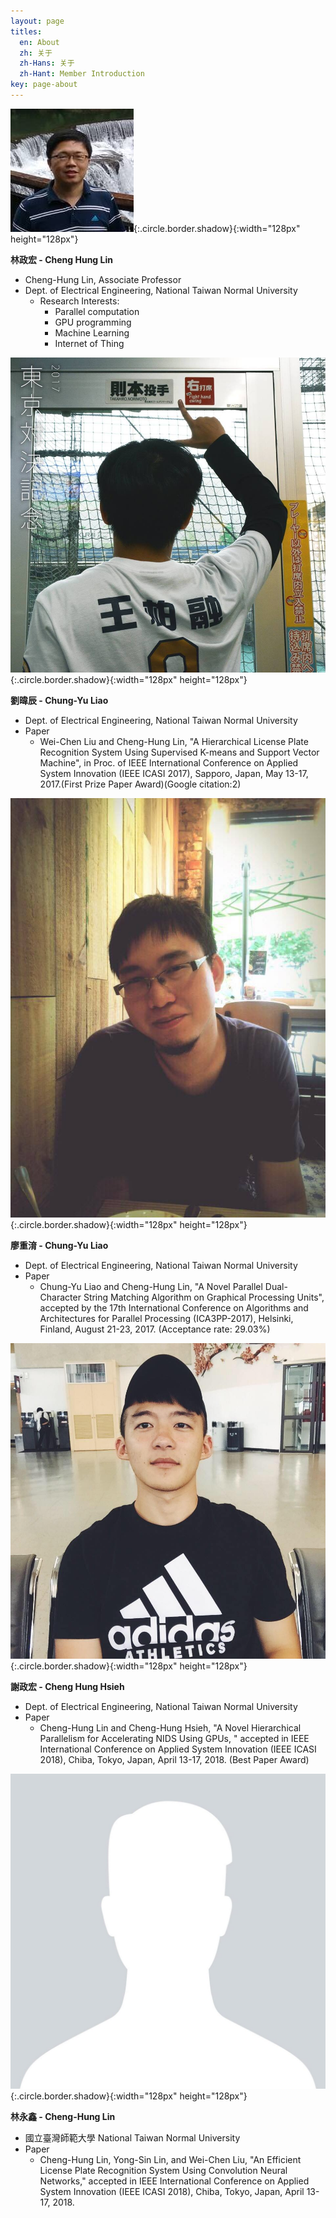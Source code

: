 ```yaml
---
layout: page
titles:
  en: About
  zh: 关于
  zh-Hans: 关于
  zh-Hant: Member Introduction
key: page-about
---
```


<!-- Welcome to HCLab blog! -->

<!-- {% highlight javascript %}
(() => console.log('hello, world!'))();
{% endhighlight %} -->

![Jason](/assets/images/lin.jpg){:.circle.border.shadow}{:width="128px" height="128px"}

**林政宏 - Cheng Hung Lin**
- Cheng-Hung Lin, Associate Professor
- Dept. of Electrical Engineering, National Taiwan Normal University
  - Research Interests:
    - Parallel computation
    - GPU programming
    - Machine Learning
    - Internet of Thing



![weichen](/assets/images/weichen.jpg){:.circle.border.shadow}{:width="128px" height="128px"}

**劉暐辰 - Chung-Yu Liao**
- Dept. of Electrical Engineering, National Taiwan Normal University
- Paper
  - Wei-Chen Liu and Cheng-Hung Lin, "A Hierarchical License Plate Recognition System Using Supervised K-means and Support Vector Machine", in Proc. of IEEE International Conference on Applied System Innovation (IEEE ICASI 2017), Sapporo, Japan, May 13-17, 2017.(First Prize Paper Award)(Google citation:2)

![Liao](/assets/images/liao.jpg){:.circle.border.shadow}{:width="128px" height="128px"}

**廖重淯 - Chung-Yu Liao**
- Dept. of Electrical Engineering, National Taiwan Normal University
- Paper
  - Chung-Yu Liao and Cheng-Hung Lin, "A Novel Parallel Dual-Character String Matching Algorithm on Graphical Processing Units",  accepted by the 17th International Conference on Algorithms and Architectures for Parallel Processing (ICA3PP-2017), Helsinki, Finland, August 21-23, 2017.  (Acceptance rate: 29.03%)

![Lin](/assets/images/jason.jpg){:.circle.border.shadow}{:width="128px" height="128px"}

**謝政宏 - Cheng Hung Hsieh**
- Dept. of Electrical Engineering, National Taiwan Normal University
- Paper
  - Cheng-Hung Lin and Cheng-Hung Hsieh, "A Novel Hierarchical Parallelism for Accelerating NIDS Using GPUs, " accepted in IEEE International Conference on Applied System Innovation (IEEE ICASI 2018), Chiba, Tokyo, Japan, April 13-17, 2018. (Best Paper Award)

![mike](/assets/images/mike.jpg){:.circle.border.shadow}{:width="128px" height="128px"}

**林永鑫 - Cheng-Hung Lin**
- 國立臺灣師範大學 National Taiwan Normal University
- Paper
  - Cheng-Hung Lin, Yong-Sin Lin, and Wei-Chen Liu, "An Efficient License Plate Recognition System Using Convolution Neural Networks," accepted in IEEE International Conference on Applied System Innovation (IEEE ICASI 2018), Chiba, Tokyo, Japan, April 13-17, 2018.
